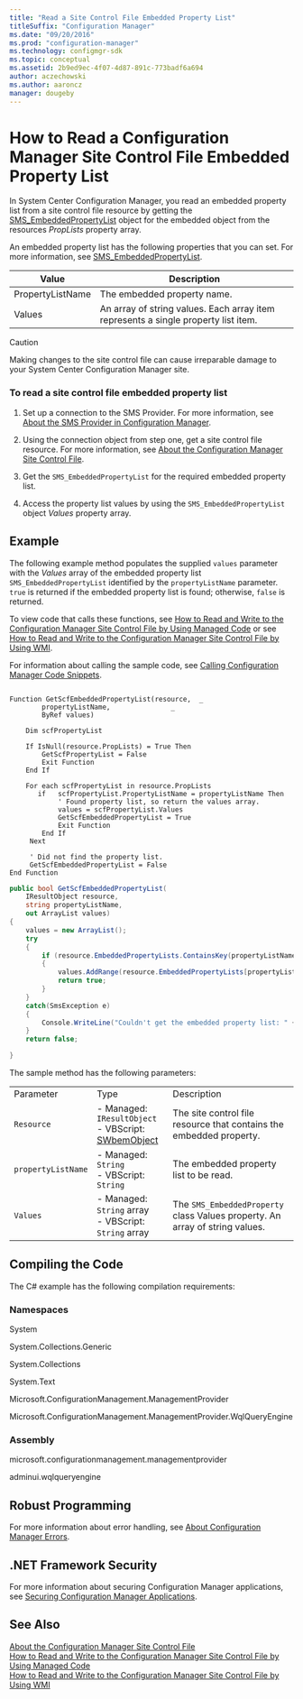 ```yaml
---
title: "Read a Site Control File Embedded Property List"
titleSuffix: "Configuration Manager"
ms.date: "09/20/2016"
ms.prod: "configuration-manager"
ms.technology: configmgr-sdk
ms.topic: conceptual
ms.assetid: 2b9ed9ec-4f07-4d87-891c-773badf6a694
author: aczechowski
ms.author: aaroncz
manager: dougeby
---
```

# How to Read a Configuration Manager Site Control File Embedded Property List
In System Center Configuration Manager, you read an embedded property list from a site control file resource by getting the [SMS_EmbeddedPropertyList](../../../develop/reference/core/servers/configure/sms_embeddedpropertylist-server-wmi-class.md) object for the embedded object from the resources *PropLists* property array.  

 An embedded property list has the following properties that you can set. For more information, see [SMS_EmbeddedPropertyList](../../../develop/reference/core/servers/configure/sms_embeddedpropertylist-server-wmi-class.md).  

|Value|Description|  
|-----------|-----------------|  
|PropertyListName|The embedded property name.|  
|Values|An array of string values. Each array item represents a single property list item.|  

> [!CAUTION]
>  Making changes to the site control file can cause irreparable damage to your System Center Configuration Manager site.  

### To read  a site control file embedded property list  

1.  Set up a connection to the SMS Provider. For more information, see [About the SMS Provider in Configuration Manager](../../../develop/core/understand/about-the-sms-provider-in-configuration-manager.md).  

2.  Using the connection object from step one, get a site control file resource. For more information, see [About the Configuration Manager Site Control File](../../../develop/core/understand/about-the-configuration-manager-site-control-file.md).  

3.  Get the `SMS_EmbeddedPropertyList` for the required embedded property list.  

4.  Access the property list values by using the `SMS_EmbeddedPropertyList` object *Values* property array.  

## Example  
 The following example method populates the supplied `values` parameter with the *Values* array of the embedded property list `SMS_EmbeddedPropertyList` identified by the `propertyListName` parameter. `true` is returned if the embedded property list is found; otherwise, `false` is returned.  

 To view code that calls these functions, see [How to Read and Write to the Configuration Manager Site Control File by Using Managed Code](../../../develop/core/understand/how-to-read-and-write-to-the-site-control-file-by-using-managed-code.md) or see [How to Read and Write to the Configuration Manager Site Control File by Using WMI](../../../develop/core/understand/how-to-read-and-write-to-the-site-control-file-by-using-wmi.md).  

 For information about calling the sample code, see [Calling Configuration Manager Code Snippets](../../../develop/core/understand/calling-code-snippets.md).  

```vbs  

Function GetScfEmbeddedPropertyList(resource,  _  
        propertyListName,               _  
        ByRef values)  

    Dim scfPropertyList  

    If IsNull(resource.PropLists) = True Then  
        GetScfPropertyList = False  
        Exit Function  
    End If      

    For each scfPropertyList in resource.PropLists  
       if   scfPropertyList.PropertyListName = propertyListName Then  
            ' Found property list, so return the values array.  
            values = scfPropertyList.Values  
            GetScfEmbeddedPropertyList = True  
            Exit Function  
        End If  
     Next    

     ' Did not find the property list.  
     GetScfEmbeddedPropertyList = False  
End Function  

```  

```c#  
public bool GetScfEmbeddedPropertyList(  
    IResultObject resource,  
    string propertyListName,  
    out ArrayList values)  
{  
    values = new ArrayList();  
    try  
    {  
        if (resource.EmbeddedPropertyLists.ContainsKey(propertyListName))  
        {  
            values.AddRange(resource.EmbeddedPropertyLists[propertyListName]["Values"].StringArrayValue);  
            return true;  
        }  
    }  
    catch(SmsException e)  
    {  
        Console.WriteLine("Couldn't get the embedded property list: " + e.Message);  
    }  
    return false;  

}  

```  

 The sample method has the following parameters:  

||||  
|-|-|-|  
|Parameter|Type|Description|  
|`Resource`|-   Managed: `IResultObject`<br />-   VBScript: [SWbemObject](https://msdn.microsoft.com/library/aa393741.aspx)|The site control file resource that contains the embedded property.|  
|`propertyListName`|-   Managed: `String`<br />-   VBScript: `String`|The embedded property list to be read.|  
|`Values`|-   Managed: `String` array<br />-   VBScript: `String` array|The `SMS_EmbeddedProperty` class Values property. An array of string values.|  

## Compiling the Code  
 The C# example has the following compilation requirements:  

### Namespaces  
 System  

 System.Collections.Generic  

 System.Collections  

 System.Text  

 Microsoft.ConfigurationManagement.ManagementProvider  

 Microsoft.ConfigurationManagement.ManagementProvider.WqlQueryEngine  

### Assembly  
 microsoft.configurationmanagement.managementprovider  

 adminui.wqlqueryengine  

## Robust Programming  
 For more information about error handling, see [About Configuration Manager Errors](../../../develop/core/understand/about-configuration-manager-errors.md).  

## .NET Framework Security  
 For more information about securing Configuration Manager applications, see [Securing Configuration Manager Applications](../../../develop/core/understand/securing-configuration-manager-applications.md).  

## See Also  
 [About the Configuration Manager Site Control File](../../../develop/core/understand/about-the-configuration-manager-site-control-file.md)  
 [How to Read and Write to the Configuration Manager Site Control File by Using Managed Code](../../../develop/core/understand/how-to-read-and-write-to-the-site-control-file-by-using-managed-code.md)   
 [How to Read and Write to the Configuration Manager Site Control File by Using WMI](../../../develop/core/understand/how-to-read-and-write-to-the-site-control-file-by-using-wmi.md)
